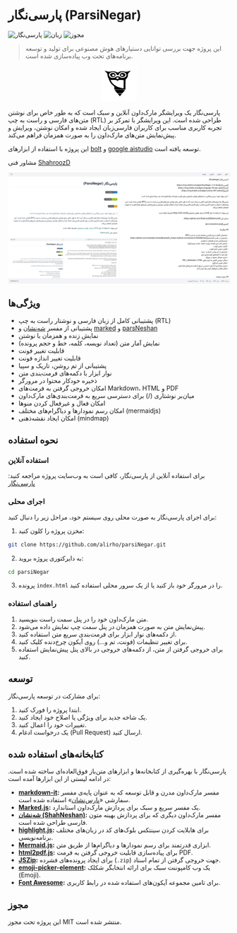 # پارسی‌نگار (ParsiNegar)

![پارسی‌نگار](https://img.shields.io/badge/ParsiNegar-v2.17.0-blue)
![زبان](https://img.shields.io/badge/Language-Persian-green)
![مجوز](https://img.shields.io/badge/License-MIT-yellow)

> این پروژه جهت بررسی توانایی دستیارهای هوش مصنوعی برای تولید و توسعه برنامه‌های تحت وب پیاده‌سازی شده است.

<center><img src="pic/logo.svg" alt="logo" width="80" height="80"></center>

پارسی‌نگار یک ویرایشگر مارک‌داون آنلاین و سبک است که به طور خاص برای نوشتن متن‌های فارسی و راست به چپ (RTL) طراحی شده است. این ویرایشگر با تمرکز بر تجربه کاربری مناسب برای کاربران فارسی‌زبان ایجاد شده و امکان نوشتن، ویرایش و پیش‌نمایش متن‌های مارک‌داون را به صورت همزمان فراهم می‌کند.

این پروژه با استفاده از ابزارهای [bolt](https://bolt.new) و [google aistudio](https://aistudio.google.com) توسعه یافته است.

مشاور فنی [ShahroozD](https://github.com/ShahroozD)

![تصویر](pic/screenshot.png)

## ویژگی‌ها

- پشتیبانی کامل از زبان فارسی و نوشتار راست به چپ (RTL)
- پشتیبانی از مفسر [شه‌نشان](https://github.com/barnevis/ShahNeshan) و [marked](https://github.com/markedjs/marked) و [parsNeshan](github.com/alirho/parsneshan)
- نمایش زنده و همزمان با نوشتن
- نمایش آمار متن (تعداد نویسه، کلمه، خط و حجم پرونده)
- قابلیت تغییر فونت
- قابلیت تغییر اندازه فونت
- پشتیبانی از تم روشن، تاریک و  سپیا
- نوار ابزار با دکمه‌های فرمت‌بندی متن
- ذخیره خودکار محتوا در مرورگر
- امکان خروجی گرفتن به فرمت‌های Markdown، HTML و PDF
- میان‌بر نوشتاری (/) برای دسترسی سریع به فرمت‌بندی‌های مارک‌داون
- امکان فعال و غیرفعال کردن منوها
- امکان رسم نمودارها و دیاگرام‌های مختلف (mermaidjs)
- امکان ایجاد نقشه‌ذهنی (mindmap)
 

## نحوه استفاده

### استفاده آنلاین

برای استفاده آنلاین از پارسی‌نگار، کافی است به وب‌سایت پروژه مراجعه کنید: [پارسی‌نگار](https://alirho.github.io/parsiNegar)

### اجرای محلی

برای اجرای پارسی‌نگار به صورت محلی روی سیستم خود، مراحل زیر را دنبال کنید:

1. مخزن پروژه را کلون کنید:

```bash
git clone https://github.com/alirho/parsiNegar.git
```

2. به دایرکتوری پروژه بروید:

```bash
cd parsiNegar
```

3. پرونده `index.html` را در مرورگر خود باز کنید یا از یک سرور محلی استفاده کنید.

### راهنمای استفاده

1. متن مارک‌داون خود را در پنل سمت راست بنویسید.
2. پیش‌نمایش متن به صورت همزمان در پنل سمت چپ نمایش داده می‌شود.
3. از دکمه‌های نوار ابزار برای فرمت‌بندی سریع متن استفاده کنید.
4. برای تغییر تنظیمات (فونت، تم و...) روی آیکون چرخ‌دنده کلیک کنید.
5. برای خروجی گرفتن از متن، از دکمه‌های خروجی در بالای پنل پیش‌نمایش استفاده کنید.

## توسعه

برای مشارکت در توسعه پارسی‌نگار:

1. ابتدا پروژه را فورک کنید.
2. یک شاخه جدید برای ویژگی یا اصلاح خود ایجاد کنید.
3. تغییرات خود را اعمال کنید.
4. یک درخواست ادغام (Pull Request) ارسال کنید.

## کتابخانه‌های استفاده شده

پارسی‌نگار با بهره‌گیری از کتابخانه‌ها و ابزارهای متن‌باز فوق‌العاده‌ای ساخته شده است. در ادامه لیستی از این ابزارها آمده است:

- **[markdown-it](https://github.com/markdown-it/markdown-it):** مفسر مارک‌داون مدرن و قابل توسعه که به عنوان پایه‌ی مفسر سفارشی «[پارس‌نشان](https://github.com/alirho/parsneshan)» استفاده شده است.
- **[Marked.js](https://github.com/markedjs/marked):** یک مفسر سریع و سبک برای پردازش مارک‌داون استاندارد.
- **[شه‌نشان (ShahNeshan)](https://github.com/barnevis/ShahNeshan):** مفسر مارک‌داون دیگری که برای پردازش بهینه متون فارسی طراحی شده است.
- **[highlight.js](https://github.com/highlightjs/highlight.js):** برای هایلایت کردن سینتکس بلوک‌های کد در زبان‌های مختلف برنامه‌نویسی.
- **[Mermaid.js](https://github.com/mermaid-js/mermaid):** ابزاری قدرتمند برای رسم نمودارها و دیاگرام‌ها از طریق متن.
- **[html2pdf.js](https://github.com/eKoopmans/html2pdf.js):** برای پیاده‌سازی قابلیت خروجی گرفتن به فرمت PDF.
- **[JSZip](https://github.com/Stuk/jszip):** برای ایجاد پرونده‌های فشرده (`.zip`) جهت خروجی گرفتن از تمام اسناد.
- **[emoji-picker-element](https://github.com/nolanlawson/emoji-picker-element):** یک وب کامپوننت سبک برای ارائه انتخابگر شکلک (Emoji).
- **[Font Awesome](https://github.com/FortAwesome/Font-Awesome):** برای تامین مجموعه آیکون‌های استفاده شده در رابط کاربری.

## مجوز

این پروژه تحت مجوز MIT منتشر شده است.